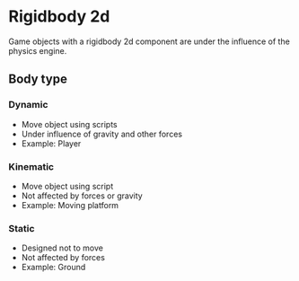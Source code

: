 # Rigidbody 2d

Game objects with a rigidbody 2d component are under the influence of the physics engine.

## Body type

### Dynamic

-   Move object using scripts
-   Under influence of gravity and other forces
-   Example: Player

### Kinematic

-   Move object using script
-   Not affected by forces or gravity
-   Example: Moving platform

### Static

-   Designed not to move
-   Not affected by forces
-   Example: Ground
